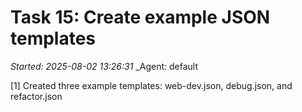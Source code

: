 # Task 15: Create example JSON templates
_Started: 2025-08-02 13:26:31_
_Agent: default

[1] Created three example templates: web-dev.json, debug.json, and refactor.json
